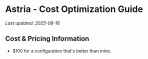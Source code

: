# Astria - Cost Optimization Guide

*Last updated: 2025-08-16*

## Cost & Pricing Information

- $100 for a configuration that's better than mine.

